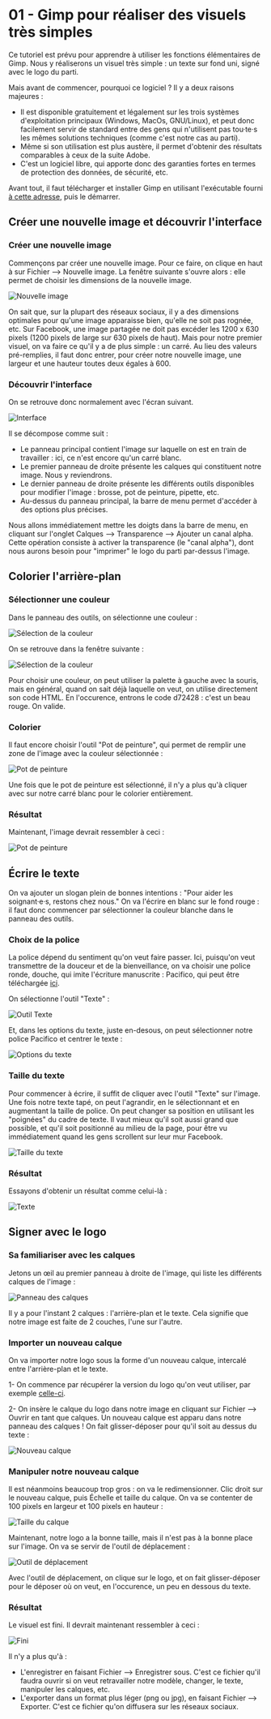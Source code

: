 # 01 - Gimp pour réaliser des visuels très simples

Ce tutoriel est prévu pour apprendre à utiliser les fonctions élémentaires de Gimp. Nous y réaliserons un visuel très simple : un texte sur fond uni, signé avec le logo du parti.

Mais avant de commencer, pourquoi ce logiciel ? Il y a deux raisons majeures :
* Il est disponible gratuitement et légalement sur les trois systèmes d'exploitation principaux (Windows, MacOs, GNU/Linux), et peut donc facilement servir de standard entre des gens qui n'utilisent pas tou·te·s les mêmes solutions techniques (comme c'est notre cas au parti).
* Même si son utilisation est plus austère, il permet d'obtenir des résultats comparables à ceux de la suite Adobe.
* C'est un logiciel libre, qui apporte donc des garanties fortes en termes de protection des données, de sécurité, etc.

Avant tout, il faut télécharger et installer Gimp en utilisant l'exécutable fourni [à cette adresse](https://www.gimp.org/downloads/), puis le démarrer.

## Créer une nouvelle image et découvrir l'interface

### Créer une nouvelle image

Commençons par créer une nouvelle image. Pour ce faire, on clique en haut à sur Fichier ⟶ Nouvelle image.
La fenêtre suivante s'ouvre alors : elle permet de choisir les dimensions de la nouvelle image.

![Nouvelle image](gimp_01_aux/01_nouvelle_image.png)

On sait que, sur la plupart des réseaux sociaux, il y a des dimensions optimales pour qu'une image apparaisse bien, qu'elle ne soit pas rognée, etc. Sur Facebook, une image partagée ne doit pas excéder les 1200 x 630 pixels (1200 pixels de large sur 630 pixels de haut).
Mais pour notre premier visuel, on va faire ce qu'il y a de plus simple : un carré. Au lieu des valeurs pré-remplies, il faut donc entrer, pour créer notre nouvelle image, une largeur et une hauteur toutes deux égales à 600.

### Découvrir l'interface

On se retrouve donc normalement avec l'écran suivant.

![Interface](gimp_01_aux/02_interface.png)

Il se décompose comme suit :
* Le panneau principal contient l'image sur laquelle on est en train de travailler : ici, ce n'est encore qu'un carré blanc.
* Le premier panneau de droite présente les calques qui constituent notre image. Nous y reviendrons.
* Le dernier panneau de droite présente les différents outils disponibles pour modifier l'image : brosse, pot de peinture, pipette, etc.
* Au-dessus du panneau principal, la barre de menu permet d'accéder à des options plus précises.

Nous allons immédiatement mettre les doigts dans la barre de menu, en cliquant sur l'onglet Calques ⟶ Transparence ⟶ Ajouter un canal alpha.
Cette opération consiste à activer la transparence (le "canal alpha"), dont nous aurons besoin pour "imprimer" le logo du parti par-dessus l'image.

## Colorier l'arrière-plan

### Sélectionner une couleur

Dans le panneau des outils, on sélectionne une couleur :

![Sélection de la couleur](gimp_01_aux/03_selection_couleur_a.png)

On se retrouve dans la fenêtre suivante :

![Sélection de la couleur](gimp_01_aux/03_selection_couleur_b.png)

Pour choisir une couleur, on peut utiliser la palette à gauche avec la souris, mais en général, quand on sait déjà laquelle on veut, on utilise directement son code HTML. En l'occurence, entrons le code d72428 : c'est un beau rouge. On valide.

### Colorier

Il faut encore choisir l'outil "Pot de peinture", qui permet de remplir une zone de l'image avec la couleur sélectionnée :

![Pot de peinture](gimp_01_aux/04_pot_peinture.png)

Une fois que le pot de peinture est sélectionné, il n'y a plus qu'à cliquer avec sur notre carré blanc pour le colorier entièrement. 

### Résultat

Maintenant, l'image devrait ressembler à ceci :

![Pot de peinture](gimp_01_aux/05_fond_rouge.png)

## Écrire le texte

On va ajouter un slogan plein de bonnes intentions : "Pour aider les soignant·e·s, restons chez nous." On va l'écrire en blanc sur le fond rouge : il faut donc commencer par sélectionner la couleur blanche dans le panneau des outils.

### Choix de la police

La police dépend du sentiment qu'on veut faire passer. Ici, puisqu'on veut transmettre de la douceur et de la bienveillance, on va choisir une police ronde, douche, qui imite l'écriture manuscrite : Pacifico, qui peut être téléchargée [ici](https://www.dafont.com/fr/pacifico.font).

On sélectionne l'outil "Texte" :

![Outil Texte](gimp_01_aux/06_texte.png)

Et, dans les options du texte, juste en-desous, on peut sélectionner notre police Pacifico et centrer le texte :

![Options du texte](gimp_01_aux/07_texte_options.png)

### Taille du texte

Pour commencer à écrire, il suffit de cliquer avec l'outil "Texte" sur l'image. Une fois notre texte tapé, on peut l'agrandir, en le sélectionnant et en augmentant la taille de police. On peut changer sa position en utilisant les "poignées" du cadre de texte. Il vaut mieux qu'il soit aussi grand que possible, et qu'il soit positionné au milieu de la page, pour être vu immédiatement quand les gens scrollent sur leur mur Facebook.

![Taille du texte](gimp_01_aux/08_texte_taille.png)

### Résultat

Essayons d'obtenir un résultat comme celui-là :

![Texte](gimp_01_aux/09_texte_resultat.png)

## Signer avec le logo

### Sa familiariser avec les calques

Jetons un œil au premier panneau à droite de l'image, qui liste les différents calques de l'image :

![Panneau des calques](gimp_01_aux/10_panneau_calques.png)

Il y a pour l'instant 2 calques : l'arrière-plan et le texte. Cela signifie que notre image est faite de 2 couches, l'une sur l'autre.

### Importer un nouveau calque

On va importer notre logo sous la forme d'un nouveau calque, intercalé entre l'arrière-plan et le texte.

1- On commence par récupérer la version du logo qu'on veut utiliser, par exemple [celle-ci](https://github.com/PCF-Nanterre/graphisme/blob/master/ressources/logos/pcf_ancien_blanc.png).

2- On insère le calque du logo dans notre image en cliquant sur Fichier ⟶ Ouvrir en tant que calques. Un nouveau calque est apparu dans notre panneau des calques ! On fait glisser-déposer pour qu'il soit au dessus du texte :

![Nouveau calque](gimp_01_aux/11_nouveau_calque.png)

### Manipuler notre nouveau calque

Il est néanmoins beaucoup trop gros : on va le redimensionner. Clic droit sur le nouveau calque, puis Échelle et taille du calque. On va se contenter de 100 pixels en largeur et 100 pixels en hauteur :

![Taille du calque](gimp_01_aux/12_taille_calque.png)

Maintenant, notre logo a la bonne taille, mais il n'est pas à la bonne place sur l'image. On va se servir de l'outil de déplacement :

![Outil de déplacement](gimp_01_aux/13_deplacement.png)


Avec l'outil de déplacement, on clique sur le logo, et on fait glisser-déposer pour le déposer où on veut, en l'occurence, un peu en dessous du texte.

### Résultat

Le visuel est fini. Il devrait maintenant ressembler à ceci :

![Fini](gimp_01_aux/14_fini.png)

Il n'y a plus qu'à :
* L'enregistrer en faisant Fichier ⟶ Enregistrer sous. C'est ce fichier qu'il faudra ouvrir si on veut retravailler notre modèle, changer, le texte, manipuler les calques, etc.
* L'exporter dans un format plus léger (png ou jpg), en faisant Fichier ⟶ Exporter. C'est ce fichier qu'on diffusera sur les réseaux sociaux.
